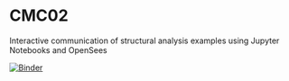 # CMC02
Interactive communication of structural analysis examples using Jupyter Notebooks and OpenSees

[![Binder](https://mybinder.org/badge_logo.svg)](https://mybinder.org/v2/gh/CamDowling/CMC02/main)
